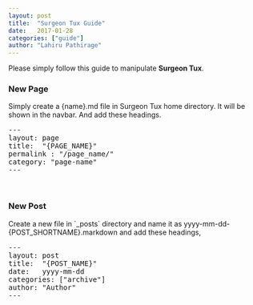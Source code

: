 ```yaml
---
layout: post
title:  "Surgeon Tux Guide"
date:   2017-01-28
categories: ["guide"]
author: "Lahiru Pathirage"
---
```


Please simply follow this guide to manipulate **Surgeon Tux**.

<h3>New Page</h3>
Simply create a {name}.md file in Surgeon Tux home directory. It will be shown in the navbar. And add these headings.

<pre>
---
layout: page
title:  "{PAGE_NAME}"
permalink : "/page_name/"
category: "page-name"
---
</pre>
<br>

<h3>New Post</h3>
Create a new file in `_posts` directory and name it as yyyy-mm-dd-{POST_SHORTNAME}.markdown and add these headings,

<pre>
---
layout: post
title:  "{POST_NAME}"
date:   yyyy-mm-dd
categories: ["archive"]
author: "Author"
---
</pre>